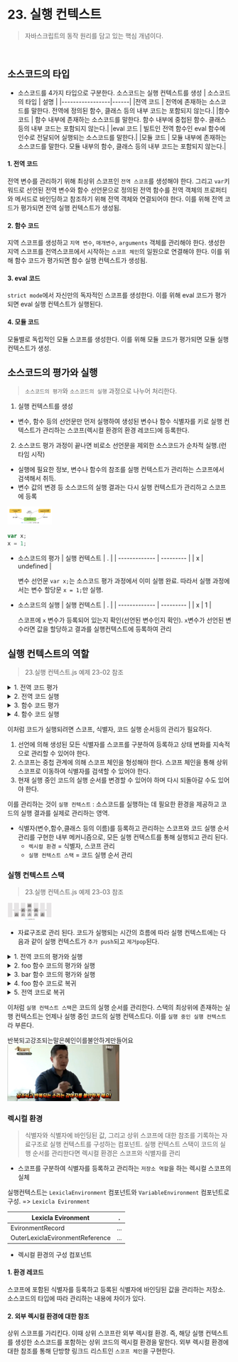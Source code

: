 # 23. 실행 컨텍스트

> 자바스크립트의 동작 원리를 담고 있는 핵심 개념이다.

<br />

## 소스코드의 타입

- 소스코드를 4가지 타입으로 구분한다. 소스코드는 실행 컨텍스트를 생성
  | 소스코드의 타입 | 설명 |
  |-----------------|------|
  |전역 코드 | 전역에 존재하는 소스코드를 말한다. 전역에 정의된 함수, 클래스 등의 내부 코드는 포함되지 않는다.|
  |함수 코드 | 함수 내부에 존재하는 소스코드를 말한다. 함수 내부에 중첩된 함수. 클래스 등의 내부 코드는 포함되지 않는다.|
  |eval 코드 | 빌트인 전역 함수인 eval 함수에 인수로 전달되어 실행되는 소스코드를 말한다.|
  |모듈 코드 | 모듈 내부에 존재하는 소스코드를 말한다. 모듈 내부의 함수, 클래스 등의 내부 코드는 포함되지 않는다.|

#### 1. 전역 코드

전역 변수를 관리하기 위해 최상위 스코프인 `전역 스코프`를 생성해야 한다. 그리고 `var`키워드로 선언된 전역 변수와 함수 선언문으로 정의된 전역 함수를 전역 객체의 프로퍼티와 메서드로 바인딩하고 참조하기 위해 전역 객체와 연결되어야 한다. 이를 위해 전역 코드가 평가되면 전역 실행 컨텍스트가 생성됨.

#### 2. 함수 코드

지역 스코프를 생성하고 `지역 변수`, `매개변수`, `arguments` 객체를 관리해야 한다. 생성한 지역 스코프를 전역스코프에서 시작하는 `스코프 체인`의 일원으로 연결해야 한다. 이를 위해 함수 코드가 평가되면 함수 실행 컨텍스트가 생성됨.

#### 3. eval 코드

`strict mode`에서 자신만의 독자적인 스코프를 생성한다. 이를 위해 eval 코드가 평가 되면 eval 실행 컨텍스트가 실행된다.

#### 4. 모듈 코드

모듈별로 독립적인 모듈 스코프를 생성한다. 이를 위해 모듈 코드가 평가되면 모듈 실행 컨텍스트가 생성.

## 소스코드의 평가와 실행

> `소스코드의 평가`와 `소스코드의 실행` 과정으로 나누어 처리한다.

1. 실행 컨텍스트를 생성

- 변수, 함수 등의 선언문만 먼저 실행하여 생성된 변수나 함수 식별자를 키로 실행 컨텍스트가 관리하는 스코프(렉시컬 환경의 환경 레코드)에 등록한다.

2. 소스코드 평가 과정이 끝나면 비로소 선언문을 제외한 소스코드가 순차적 실행.(런타임 시작)

- 실행에 필요한 정보, 변수나 함수의 참조를 실행 컨텍스트가 관리하는 스코프에서 검색해서 취득.
- 변수 값의 변경 등 소스코드의 실행 결과는 다시 실행 컨텍스트가 관리하고 스코프에 등록

 <img src ="sourceCode.png" width="100" height = "40" />

```jsx
var x;
x = 1;
```

- 소스코드의 평가
  | 실행 컨텍스트 | . |
  | ------------- | --------- |
  | x | undefined |

  변수 선언문 `var x;`는 소스코드 평가 과정에서 이미 실행 완료. 따라서 실행 과정에서는 변수 할당문 `x = 1;`만 실행.

- 소스코드의 실행
  | 실행 컨텍스트 | . |
  | ------------- | --------- |
  | x | 1 |

  스코프에 `x` 변수가 등록되어 있는지 확인(선언된 변수인지 확인). `x`변수가 선언된 변수라면 값을 할당하고 결과를 실행컨텍스트에 등록하여 관리

## 실행 컨텍스트의 역할

> 23.실행 컨텍스트.js 예제 23-02 참조

<details>
<summary>1. 전역 코드 평가</summary>

1. 실행하기 앞서 먼저 전역 코드 평가 과정을 거쳐서 전역 코드 실행 준비.
2. 소스코드평과 과정에서 선언문만 먼저 실행
   - 전역 스코프에 등록
   - var 키워드로 선언된 전역 변수와 함수 선언문으로 정의된 전역 함수는 전역 객체의 프로퍼티와 메서드가 됨

</details>

<details>
<summary>2. 전역 코드 실행</summary>
 런타임이 시작되어 전역 코드가 순차적 실행 시작. 이때, 전역 변수에 값이 할당 되고 함수가 호출.
 함수가 호출 되면 순차적으로 실행되던 전역 코드의 실행을 일시중단하고 코드 실행 순서를 변경하여 함수 내부로 진입
</details>

<details>
<summary>3. 함수 코드 평가</summary>
함수 호출에 의해 코드 실행 순서가 변경되어 함수 내부로 진입 = 함수 내부의 문들을 실행하기 앞서 함수 코드 평가 과정을 거쳐서 함수 코드를 실행하기 위한 준비.

- 매개변수와 지역 변수 선언문이 먼저 실행. 그 결과 생성된 실행 컨텍스트가 관리하는 지역 스코프에 등록

또한 함수 내부에서 지역 변수처험 사용할 수 있는 `argumnents` 객체가 생성되어 지역스코프에 등록, `this 바인딩`도 결정된다.

</details>

<details>
<summary>4. 함수 코드 실행</summary>
매개변수와 지역변수에 값이 할당, console.log 메서드가 호출

1. `console.log` 메서드를 호출하기 위해 먼저 식별자인 console을 스코프 체인을 통해 검색. 이를 위해 함수 코드의 지역 스코프는 상위 스코프인 전역 스코프와 연결.

   - console 식별자는 스코프체인에 등록되어 있지 않고 전역 객체에 프로퍼티로 존재.
   - 이는 전역 객체의 프로퍼티가 마치 전역 변수처럼 천역 스코프를 통해 검색 가능해야 한다는 것을 의미.

2. `log` 프로퍼티를 console 객체의 프로토타입 체인을 통해 검색. 그후 console.log 메서드에 인수로 전달된 표현식 `a + x + y`가 평가. a,x,y 식별자는 스코프 체인을 통해 검색. console.log 메서드의 실행이 종료되면 함수 코드 실행 과정이 종료 -> 함수 호출 이전으로 되돌아가 전역 코드 실행을 계속한다.
</details>

이처럼 코드가 실행되려면 스코프, 식별자, 코드 실행 순서등의 관리가 필요하다.

1.  선언에 의해 생성된 모든 식별자를 스코프를 구분하여 등록하고 상태 변화를 지속적으로 관리할 수 있어야 한다.
2.  스코프는 중첩 관계에 의해 스코프 체인을 형성해야 한다. 스코프 체인을 통해 상위 스코프로 이동하여 식별자를 검색할 수 있어야 한다.
3.  현재 실행 중인 코드의 실행 순서를 변경할 수 있어야 하며 다시 되돌아갈 수도 있어야 한다.

이를 관리하는 것이 `실행 컨텍스트` : 소스코드를 실행하는 데 필요한 환경을 제공하고 코드의 실행 결과를 실제로 관리하는 영역.

- 식별자(변수,함수,클래스 등의 이름)를 등록하고 관리하는 스코프와 코드 실행 순서 관리를 구현한 내부 메커니즘으로, 모든 실행 컨텍스트를 통해 실행되고 관리 된다.
  - `렉시컬 환경` = 식별자, 스코프 관리
  - `실행 컨텍스트 스택` = 코드 실행 순서 관리

### 실행 컨텍스트 스택

> 23.실행 컨텍스트.js 예제 23-03 참조

 <img src ="stack.png" width="100" height = "40" />
  
- 자료구조로 관리 된다. 코드가 실행되는 시간의 흐름에 따라 실행 컨텍스트에는 다음과 같이 실행 컨텍스트가 `추가 push`되고 `제거pop`된다.

<details>
<summary>1. 전역 코드의 평가와 실행</summary>

먼저 전역 코드를 평가하여 전역 실행 컨텍스트를 생성 -> 컨텍스트 스택에 푸시.

- 이때 전역 변수 `x`와 전역 함수 `foo`는 전역 실행 컨텍스트에 등록. 이후 전역 코드가 실행되기 시작하여 전역 변수 `x`에 값이 할당 되고 전역 함수 `foo` 호출
</details>

<details>
<summary>2. foo 함수 코드의 평가와 실행</summary>

전역 함수 foo가 호출 되면 전역 코드의 실행은 일시 중단. 코드의 `제어권control`이 foo 함수 내부로 이동.

-> 자바스크립트 엔진은 foo 함수 내부의 함수 코드를 평가하여 foo 함수 실행 컨텍스트를 생성
-> 실행 컨텍스트 스택에 `push` 이때 foo 함수의 지역 변수 `y`와 중첩 함수 `bar`가 `foo`함수 실행 컨텍스트에 등록된다.

이후 foo 함수 코드가 실행되기 시작하여 지역 변수 `y`에 값이 할당되고 중첩 함수 `bar` 호출

</details>

<details>
<summary>3. bar 함수 코드의 평가와 실행</summary>

foo 함수 코드의 실행은 일시 중단 되고 코드 제어권이 bar 함수 내부로 이동

-> 자바스크립트 엔진은 bar 함수 내부의 함수 코드를 평가하여 bar 함수 실행 컨텍스트를 생성
-> 실행 컨텍스트 스택에 `push` 이때 bar 함수의 지역 변수 `z`가 `bar`함수 실행 컨텍스트에 등록된다.

이후 bar 함수 코드가 실행되기 시작하여 지역 변수 `z`에 값이 할당되고 `console.log` 메서드를 호출한 이후 bar 함수는 종료

</details>

<details>
<summary>4. foo 함수 코드로 복귀</summary>

이때 자바스크립트 엔진은 `bar`함수 실행 컨텍스트를 실행 컨테스특 스택에서 `pop`하여 제거한다. 그리고 foo함수는 더 이상 실행할 코드가 없으므로 종료.

</details>

<details>
<summary>5. 전역 코드로 복귀</summary>

`foo`함수 실행 컨텍스트를 실행 컨테스특 스택에서 `pop`하여 제거한다. 그리고 전역 코드는 더 이상 실행할 코드가 없으므로 `pop`하여 제거.
이로써 실행 컨텍스트 스택에는 아무것도 남아있지 않게 된다.

</details>

이처럼 `실행 컨텍스트 스택`은 코드의 실행 순서를 관리한다. 스택의 최상위에 존재하는 실행 컨텍스트는 언제나 실행 중인 코드의 실행 컨텍스트다. 이를 `실행 중인 실행 컨텍스트`라 부른다.

반복되고강조되는말은혜인이를불안하게만들어요
<img src ="me.png" width = "50%" height = "50%">

### 렉시컬 환경

> 식별자와 식별자에 바인딩된 값, 그리고 상위 스코프에 대한 참조를 기록하는 자료구조로 실행 컨텍스트를 구성하는 컴포넌트.
> 실행 컨텍스트 스택이 코드의 실행 순서를 관리한다면 렉시컬 환경은 스코프와 식별자를 관리

- 스코프를 구분하여 식별자를 등록하고 관리하는 `저장소 역할`을 하는 렉시컬 스코프의 실체

실행컨텍스트는 `LexiclaEnvironment` 컴포넌트와 `VariableEnvironment` 컴포넌트로 구성. => `Lexicla Evironment`

| Lexicla Evironment              |  . |
| ------------------------------- | --- |
| EvironmentRecord                | ... |
| OuterLexiclaEvironmentReference | ... |

- 렉시컬 환경의 구성 컴포넌트

#### 1. 환경 레코드

스코프에 포함된 식별자를 등록하고 등록된 식별자에 바인딩된 값을 관리하는 저장소.
소스코드의 타입에 따라 관리하는 내용에 차이가 있다.

#### 2. 외부 렉시컬 환경에 대한 참조

상위 스코프를 가리킨다. 이때 상위 스코프란 외부 렉시컬 환경. 즉, 해당 실행 컨텍스트를 생성한 소스코드를 포함하는 상위 코드의 렉시컬 환경을 말한다.
외부 렉시컬 환경에 대한 참조를 통해 단방향 링크드 리스트인 `스코프 체인`을 구현한다.
